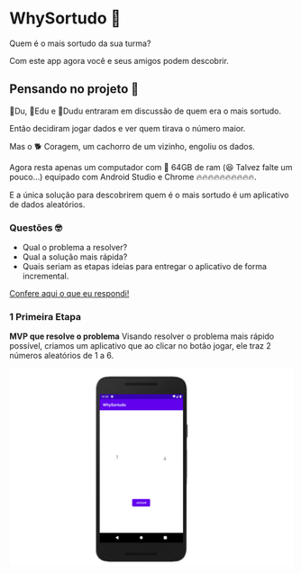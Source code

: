 # WhySortudo 🎲

Quem é o mais sortudo da sua turma?

Com este app agora você e seus amigos podem descobrir.

## Pensando no projeto 🤔
🙈Du, 🙉Edu e 🙊Dudu entraram em discussão de quem era o mais sortudo.

Então decidiram jogar dados e ver quem tirava o número maior.

Mas o 🐕 Coragem, um cachorro de um vizinho, engoliu os dados.

Agora resta apenas um computador com 🤑 64GB de ram (😆 Talvez falte um pouco...) equipado com Android Studio e Chrome 🔥🔥🔥🔥🔥🔥🔥🔥🔥🔥.

E a única solução para descobrirem quem é o mais sortudo é um aplicativo de dados aleatórios.

### Questões 🤓
* Qual o problema a resolver?
* Qual a solução mais rápida?
* Quais seriam as etapas ideias para entregar o aplicativo de forma incremental.

[Confere aqui o que eu respondi!](https://github.com/patrikrufino/DevVenture/blob/main/WhySortudo/PensandoNoProjeto.txt)

### 1 Primeira Etapa

<b>MVP que resolve o problema</b>
Visando resolver o problema mais rápido possível, criamos um aplicativo que ao clicar no botão jogar, ele traz 2 números aleatórios de 1 a 6.

![Primeira Etapa](https://github.com/patrikrufino/DevVenture/blob/main/WhySortudo/img/Etapa%2001.png?raw=true)


